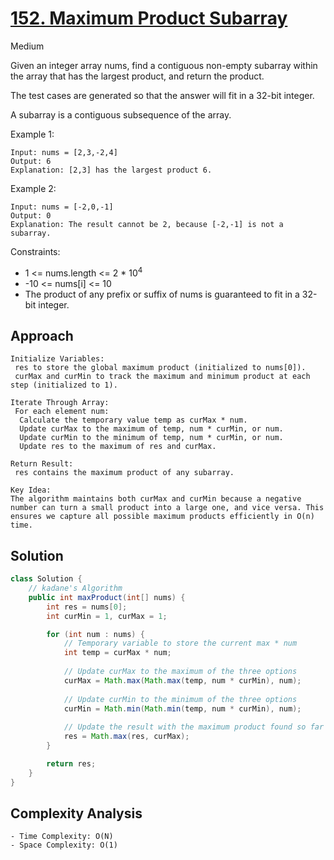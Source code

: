 # [152. Maximum Product Subarray](https://leetcode.com/problems/maximum-product-subarray/)
Medium


Given an integer array nums, find a contiguous non-empty subarray within the array that has the largest product, and return the product.

The test cases are generated so that the answer will fit in a 32-bit integer.

A subarray is a contiguous subsequence of the array.

 

Example 1:
```
Input: nums = [2,3,-2,4]
Output: 6
Explanation: [2,3] has the largest product 6.
```
Example 2:
```
Input: nums = [-2,0,-1]
Output: 0
Explanation: The result cannot be 2, because [-2,-1] is not a subarray.
 ```

Constraints:

- 1 <= nums.length <= 2 * 10<sup>4</sup>
- -10 <= nums[i] <= 10
- The product of any prefix or suffix of nums is guaranteed to fit in a 32-bit integer.

## Approach
```
Initialize Variables:
 res to store the global maximum product (initialized to nums[0]).
 curMax and curMin to track the maximum and minimum product at each step (initialized to 1).

Iterate Through Array:
 For each element num:
  Calculate the temporary value temp as curMax * num.
  Update curMax to the maximum of temp, num * curMin, or num.
  Update curMin to the minimum of temp, num * curMin, or num.
  Update res to the maximum of res and curMax.

Return Result:
 res contains the maximum product of any subarray.

Key Idea:
The algorithm maintains both curMax and curMin because a negative number can turn a small product into a large one, and vice versa. This ensures we capture all possible maximum products efficiently in O(n) time.
```

## Solution
```java
class Solution {
    // kadane's Algorithm
    public int maxProduct(int[] nums) {
        int res = nums[0];
        int curMin = 1, curMax = 1;

        for (int num : nums) {
            // Temporary variable to store the current max * num
            int temp = curMax * num;
        
            // Update curMax to the maximum of the three options
            curMax = Math.max(Math.max(temp, num * curMin), num);
        
            // Update curMin to the minimum of the three options
            curMin = Math.min(Math.min(temp, num * curMin), num);
        
            // Update the result with the maximum product found so far
            res = Math.max(res, curMax);
        }

        return res;
    }
}
```

## Complexity Analysis
```
- Time Complexity: O(N)
- Space Complexity: O(1)
```
